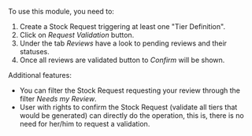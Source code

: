 To use this module, you need to:

1.  Create a Stock Request triggering at least one "Tier Definition".
2.  Click on *Request Validation* button.
3.  Under the tab *Reviews* have a look to pending reviews and their
    statuses.
4.  Once all reviews are validated button to *Confirm* will be shown.

Additional features:

- You can filter the Stock Request requesting your review through the
  filter *Needs my Review*.
- User with rights to confirm the Stock Request (validate all tiers that
  would be generated) can directly do the operation, this is, there is
  no need for her/him to request a validation.

